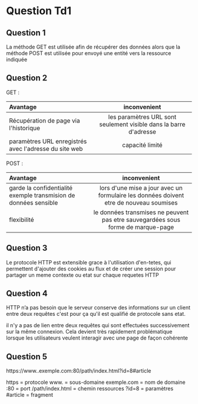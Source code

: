 # Question Td1

## Question 1

La méthode GET est utilisée afin de récupérer des données alors que la méthode POST est utilisée pour envoyé une entité vers la ressource indiquée 

## Question 2

GET :

| Avantage                              | inconvenient                                                     |
| :-------------------------------------|:----------------------------------------------------------------:|
| Récupération de page via l'historique |les paramètres URL sont seulement visible dans la barre d'adresse |
| paramètres URL enregistrés avec l'adresse du site web | capacité limité                                  |


POST :

| Avantage                                                         | inconvenient                                                                          |
| :----------------------------------------------------------------|:-------------------------------------------------------------------------------------:|
| garde la confidentialité exemple transmision de données sensible |lors d'une mise a jour avec un formulaire les données doivent etre de nouveau soumises |
| flexibilité                                                      | le données transmises ne peuvent pas etre sauvegardées sous forme de marque-page      |

## Question 3

Le protocole HTTP est extensible grace à l'utilisation d'en-tetes, qui permettent d'ajouter des cookies au flux et de créer une session pour partager un meme contexte ou etat sur chaque requetes HTTP

## Question 4 

HTTP n’a pas besoin que le serveur conserve des informations sur un client entre deux requêtes c'est pour ça qu'il est qualifié de protocole sans etat.

il n'y a pas de lien entre deux requêtes qui sont effectuées successivement sur la même connexion. Cela devient très rapidement problématique lorsque les utilisateurs veulent interagir avec une page de façon cohérente

## Question 5

https://www..exemple.com:80/path/index.html?id=8#article

https = protocole
www. = sous-domaine
exemple.com = nom de domaine
:80 = port
/path/index.html = chemin ressources
?id=8 = paramètres
#article = fragment